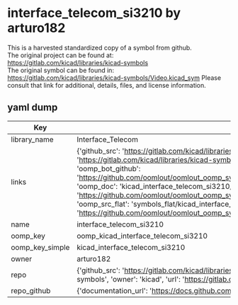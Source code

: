 # interface_telecom_si3210 by arturo182  
This is a harvested standardized copy of a symbol from github.  
The original project can be found at:  
https://gitlab.com/kicad/libraries/kicad-symbols  
The original symbol can be found in:
https://gitlab.com/kicad/libraries/kicad-symbols/Video.kicad_sym
Please consult that link for additional, details, files, and license information.  
## yaml dump  
| Key | Value |  
| --- | --- |  
| library_name | Interface_Telecom |  
| links | {'github_src': 'https://gitlab.com/kicad/libraries/kicad-symbols/Video.kicad_sym', 'github_src_repo': 'https://gitlab.com/kicad/libraries/kicad-symbols', 'oomp_bot': 'kicad_interface_telecom_si3210/working', 'oomp_bot_github': 'https://github.com/oomlout/oomlout_oomp_symbol_bot/tree/main/kicad_interface_telecom_si3210/working', 'oomp_doc': 'kicad_interface_telecom_si3210/working', 'oomp_doc_github': 'https://github.com/oomlout/oomlout_oomp_symbol_doc/tree/main/kicad_interface_telecom_si3210/working', 'oomp_src_flat': 'symbols_flat/kicad_interface_telecom_si3210/working', 'oomp_src_flat_github': 'https://github.com/oomlout/oomlout_oomp_symbol_src/tree/main/kicad_interface_telecom_si3210/working'} |  
| name | interface_telecom_si3210 |  
| oomp_key | oomp_kicad_interface_telecom_si3210 |  
| oomp_key_simple | kicad_interface_telecom_si3210 |  
| owner | arturo182 |  
| repo | {'github_src': 'https://gitlab.com/kicad/libraries/kicad-symbols/Video.kicad_sym', 'name': 'libraries/kicad-symbols', 'owner': 'kicad', 'url': 'https://gitlab.com/kicad/libraries/kicad-symbols'} |  
| repo_github | {'documentation_url': 'https://docs.github.com/rest/repos/repos#get-a-repository', 'message': 'Not Found'} |  

